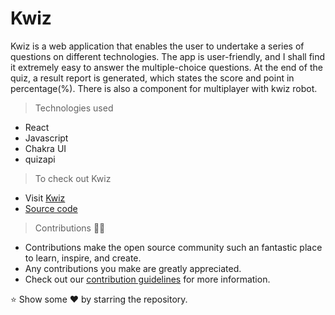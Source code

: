 # Kwiz

Kwiz is a web application that enables the user to undertake a series of questions on different technologies. The app is user-friendly, and I shall find it extremely easy to answer the multiple-choice questions. At the end of the quiz, a result report is generated, which states the score and point in percentage(%). There is also a component for multiplayer with kwiz robot. 

> Technologies used
- React
- Javascript
- Chakra UI
- quizapi

> To check out Kwiz
- Visit [Kwiz](kwiiz.netlify.app)
- [Source code](github.com/codeboyfriend/quiz)

> Contributions 👨‍💻
- Contributions make the open source community such an fantastic place to learn, inspire, and create.
- Any contributions you make are greatly appreciated.
- Check out our [contribution guidelines](./CONTRIBUTING.md) for more information.



⭐️ Show some ❤️ by starring the repository.
